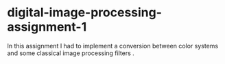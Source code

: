 # digital-image-processing-assignment-1
In this assignment I had to implement a conversion between color systems and some classical  image processing filters .
